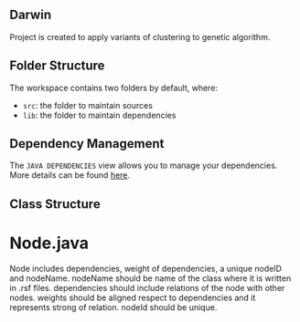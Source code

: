 ## Darwin

Project is created to apply variants of clustering to genetic algorithm.  

## Folder Structure

The workspace contains two folders by default, where:

- `src`: the folder to maintain sources
- `lib`: the folder to maintain dependencies

## Dependency Management

The `JAVA DEPENDENCIES` view allows you to manage your dependencies. More details can be found [here](https://github.com/microsoft/vscode-java-pack/blob/master/release-notes/v0.9.0.md#work-with-jar-files-directly).

## Class Structure

# Node.java

Node includes dependencies, weight of dependencies, a unique nodeID and nodeName.
nodeName should be name of the class where it is written in .rsf files.
dependencies should include relations of the node with other nodes.
weights should be aligned respect to dependencies and it represents strong of relation.
nodeId should be unique.
